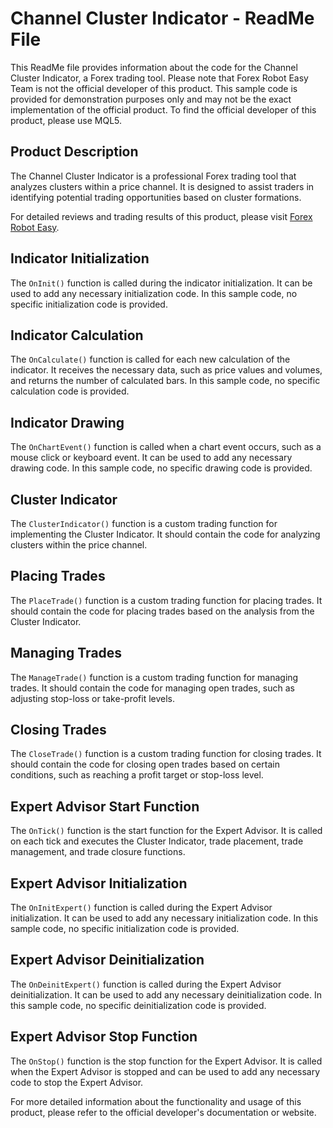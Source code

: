 # Channel Cluster Indicator - ReadMe File

This ReadMe file provides information about the code for the Channel Cluster Indicator, a Forex trading tool. Please note that Forex Robot Easy Team is not the official developer of this product. This sample code is provided for demonstration purposes only and may not be the exact implementation of the official product. To find the official developer of this product, please use MQL5.

## Product Description

The Channel Cluster Indicator is a professional Forex trading tool that analyzes clusters within a price channel. It is designed to assist traders in identifying potential trading opportunities based on cluster formations.

For detailed reviews and trading results of this product, please visit [Forex Robot Easy](https://forexroboteasy.com/forex-robot-review/review-channel-cluster-a-professional-forex-traders-analysis-of-cluster-indicator-in-price-channel/).

## Indicator Initialization

The `OnInit()` function is called during the indicator initialization. It can be used to add any necessary initialization code. In this sample code, no specific initialization code is provided.

## Indicator Calculation

The `OnCalculate()` function is called for each new calculation of the indicator. It receives the necessary data, such as price values and volumes, and returns the number of calculated bars. In this sample code, no specific calculation code is provided.

## Indicator Drawing

The `OnChartEvent()` function is called when a chart event occurs, such as a mouse click or keyboard event. It can be used to add any necessary drawing code. In this sample code, no specific drawing code is provided.

## Cluster Indicator

The `ClusterIndicator()` function is a custom trading function for implementing the Cluster Indicator. It should contain the code for analyzing clusters within the price channel.

## Placing Trades

The `PlaceTrade()` function is a custom trading function for placing trades. It should contain the code for placing trades based on the analysis from the Cluster Indicator.

## Managing Trades

The `ManageTrade()` function is a custom trading function for managing trades. It should contain the code for managing open trades, such as adjusting stop-loss or take-profit levels.

## Closing Trades

The `CloseTrade()` function is a custom trading function for closing trades. It should contain the code for closing open trades based on certain conditions, such as reaching a profit target or stop-loss level.

## Expert Advisor Start Function

The `OnTick()` function is the start function for the Expert Advisor. It is called on each tick and executes the Cluster Indicator, trade placement, trade management, and trade closure functions.

## Expert Advisor Initialization

The `OnInitExpert()` function is called during the Expert Advisor initialization. It can be used to add any necessary initialization code. In this sample code, no specific initialization code is provided.

## Expert Advisor Deinitialization

The `OnDeinitExpert()` function is called during the Expert Advisor deinitialization. It can be used to add any necessary deinitialization code. In this sample code, no specific deinitialization code is provided.

## Expert Advisor Stop Function

The `OnStop()` function is the stop function for the Expert Advisor. It is called when the Expert Advisor is stopped and can be used to add any necessary code to stop the Expert Advisor.

For more detailed information about the functionality and usage of this product, please refer to the official developer's documentation or website.
